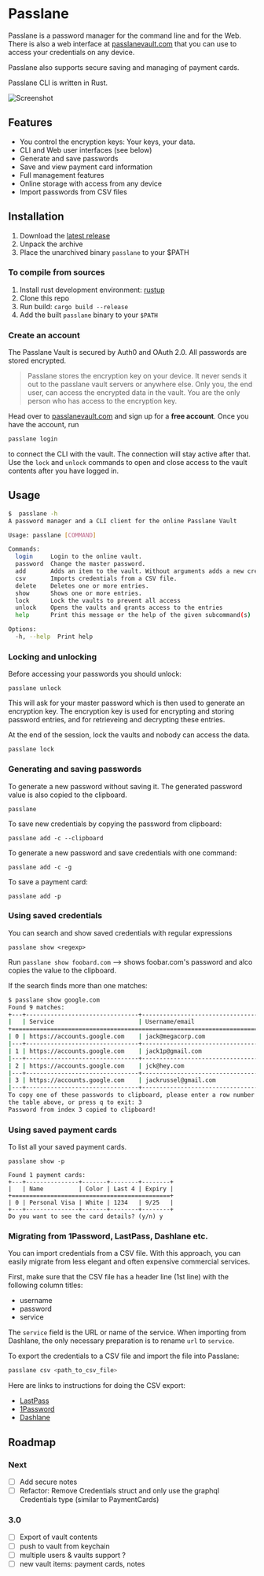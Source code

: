 # Passlane

Passlane is a password manager for the command line and for the Web. There is also a web interface at [passlanevault.com](https://passlanevault.com) that you can use to access your credentials on any device.

Passlane also supports secure saving and managing of payment cards.

Passlane CLI is written in Rust.

![Screenshot](https://i.imgur.com/TMB8DbS.webp)

## Features

- You control the encryption keys: Your keys, your data.
- CLI and Web user interfaces (see below)
- Generate and save passwords
- Save and view payment card information
- Full management features
- Online storage with access from any device
- Import passwords from CSV files

## Installation

1. Download the [latest release](https://github.com/anssip/passlane/releases)
2. Unpack the archive
3. Place the unarchived binary `passlane` to your $PATH

### To compile from sources

1. Install rust development environment: [rustup](https://rustup.rs)
2. Clone this repo
3. Run build: `cargo build --release`
4. Add the built `passlane` binary to your `$PATH`

### Create an account

The Passlane Vault is secured by Auth0 and OAuth 2.0. All passwords are stored encrypted.

> Passlane stores the encryption key on your device. It never sends it out to the passlane vault servers or anywhere else. Only you, the end user, can access the encrypted data in the vault. You are the only person who has access to the encryption key.

Head over to [passlanevault.com](https://passlanevault.com) and sign up for a **free account**. Once you have the account, run

```bash
passlane login
```

to connect the CLI with the vault. The connection will stay active after that. Use the `lock` and `unlock` commands to open and close access to the vault contents after you have logged in.

## Usage

```bash
$  passlane -h
A password manager and a CLI client for the online Passlane Vault

Usage: passlane [COMMAND]

Commands:
  login     Login to the online vault.
  password  Change the master password.
  add       Adds an item to the vault. Without arguments adds a new credential, use -p to add a payment card.
  csv       Imports credentials from a CSV file.
  delete    Deletes one or more entries.
  show      Shows one or more entries.
  lock      Lock the vaults to prevent all access
  unlock    Opens the vaults and grants access to the entries
  help      Print this message or the help of the given subcommand(s)

Options:
  -h, --help  Print help
```

### Locking and unlocking

Before accessing your passwords you should unlock:

```
passlane unlock
```

This will ask for your master password which is then used to generate an encryption key. The encryption key is used for encrypting and storing password entries, and for retrieveing and decrypting these entries.

At the end of the session, lock the vaults and nobody can access the data.

```
passlane lock
```

### Generating and saving passwords

To generate a new password without saving it. The generated password value is also copied to the clipboard.

```
passlane
```

To save new credentials by copying the password from clipboard:

```
passlane add -c --clipboard
```

To generate a new password and save credentials with one command:

```
passlane add -c -g
```

To save a payment card:

```
passlane add -p
```

### Using saved credentials

You can search and show saved credentials with regular expressions

```
passlane show <regexp>
```

Run `passlane show foobard.com` --> shows foobar.com's password and alco copies the value to the clipboard.

If the search finds more than one matches:

```bash
$ passlane show google.com
Found 9 matches:
+---+--------------------------------+------------------------------------+
|   | Service                        | Username/email                     |
+=========================================================================+
| 0 | https://accounts.google.com    | jack@megacorp.com                  |
|---+--------------------------------+------------------------------------|
| 1 | https://accounts.google.com    | jack1p@gmail.com                   |
|---+--------------------------------+------------------------------------|
| 2 | https://accounts.google.com    | jck@hey.com                        |
|---+--------------------------------+------------------------------------|
| 3 | https://accounts.google.com    | jackrussel@gmail.com               |
|---+--------------------------------+------------------------------------|
To copy one of these passwords to clipboard, please enter a row number from
the table above, or press q to exit: 3
Password from index 3 copied to clipboard!
```

### Using saved payment cards

To list all your saved payment cards.

```
passlane show -p

Found 1 payment cards:
+---+---------------+-------+--------+--------+
|   | Name          | Color | Last 4 | Expiry |
+=============================================+
| 0 | Personal Visa | White | 1234   | 9/25   |
+---+---------------+-------+--------+--------+
Do you want to see the card details? (y/n) y
```

### Migrating from 1Password, LastPass, Dashlane etc.

You can import credentials from a CSV file. With this approach, you can easily migrate from less elegant and often expensive commercial services.

First, make sure that the CSV file has a header line (1st line) with the following column titles:

- username
- password
- service

The `service` field is the URL or name of the service. When importing from Dashlane, the only necessary preparation is to rename `url` to `service`.

To export the credentials to a CSV file and import the file into Passlane:

```bash
passlane csv <path_to_csv_file>
```

Here are links to instructions for doing the CSV export:

- [LastPass](https://support.lastpass.com/help/how-do-i-nbsp-export-stored-data-from-lastpass-using-a-generic-csv-file)
- [1Password](https://support.1password.com/export/)
- [Dashlane](https://support.dashlane.com/hc/en-us/articles/202625092-Export-your-passwords-from-Dashlane)

## Roadmap

### Next

- [ ] Add secure notes
- [ ] Refactor: Remove Credentials struct and only use the graphql Credentials type (similar to PaymentCards)

### 3.0

- [ ] Export of vault contents
- [ ] push to vault from keychain
- [ ] multiple users & vaults support ?
- [ ] new vault items: payment cards, notes
